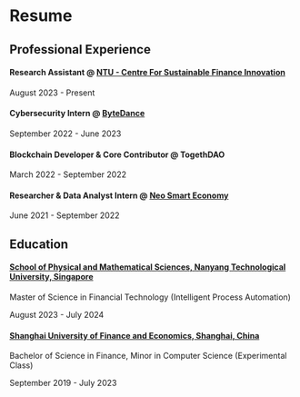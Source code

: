 # Resume

## Professional Experience

#### Research Assistant @ [NTU - Centre For Sustainable Finance Innovation](https://www.ntu.edu.sg/csfi)

August 2023 - Present

#### Cybersecurity Intern @ [ByteDance](https://www.bytedance.com/en/)

September 2022 - June 2023

#### Blockchain Developer & Core Contributor @ TogethDAO

March 2022 - September 2022

#### Researcher & Data Analyst Intern @ [Neo Smart Economy](https://neo.org/)

June 2021 - September 2022

## Education

#### [School of Physical and Mathematical Sciences, Nanyang Technological University, Singapore](https://www.ntu.edu.sg/spms)

Master of Science in Financial Technology (Intelligent Process Automation)

August 2023 - July 2024

#### [Shanghai University of Finance and Economics, Shanghai, China](https://english.sufe.edu.cn/)

Bachelor of Science in Finance, Minor in Computer Science (Experimental Class)

September 2019 - July 2023
